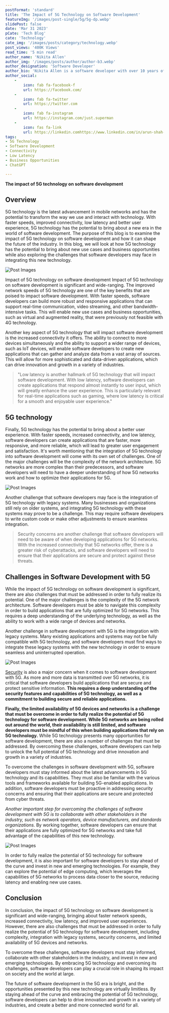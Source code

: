 ```yaml
---
postFormat: 'standard'
title: 'The Impact of 5G Technology on Software Development'
featureImg: '/images/post-single/5g/5g-dp.webp'
slidePost: false
date: 'Mar 31 2023'
pCate: 'Tech Blog'
cate: 'Technology'
cate_img: '/images/posts/category/technology.webp'
post_views: '400K Views'
read_time: '5 min read'
author_name: 'Nikita Allen'
author_img: '/images/posts/author/author-b3.webp'
author_designation: 'Software Developer'
author_bio: 'Nikita Allen is a software developer with over 10 years of experience in developing innovative and scalable software solutions. He is passionate about exploring new technologies and their impact on the industry.'
author_social:
    -
        icon: fab fa-facebook-f
        url: https://facebook.com/
    -
        icon: fab fa-twitter
        url: https://twitter.com
    -
        icon: fab fa-instagram
        url: https://instagram.com/just.superman
    -
        icon: fas fa-link
        url: https://linkedin.comhttps://www.linkedin.com/in/arun-shah-85416a204
tags:
- 5G Technology
- Software Development
- Connectivity
- Low Latency
- Business Opportunities
- ChatGPT

---
```

**The impact of 5G technology on software development**

## Overview
5G technology is the latest advancement in mobile networks and has the potential to transform the way we use and interact with technology. With faster speeds, improved connectivity, low latency and better user experience, 5G technology has the potential to bring about a new era in the world of software development. The purpose of this blog is to examine the impact of 5G technology on software development and how it can shape the future of the industry. In this blog, we will look at how 5G technology has the potential to bring about new use cases and business opportunities while also exploring the challenges that software developers may face in integrating this new technology.

![Post Images](/images/post-single/5g/5g2.webp)

Impact of 5G technology on software development
Impact of 5G technology on software development is significant and wide-ranging. The improved network speeds of 5G technology are one of the key benefits that are poised to impact software development. With faster speeds, software developers can build more robust and responsive applications that can support real-time communication, video streaming, and other bandwidth-intensive tasks. This will enable new use cases and business opportunities, such as virtual and augmented reality, that were previously not feasible with 4G technology.

Another key aspect of 5G technology that will impact software development is the increased connectivity it offers. The ability to connect to more devices simultaneously and the ability to support a wider range of devices, such as IoT devices, will enable software developers to create new applications that can gather and analyze data from a vast array of sources. This will allow for more sophisticated and data-driven applications, which can drive innovation and growth in a variety of industries.

> "Low latency is another hallmark of 5G technology that will impact software development. With low latency, software developers can create applications that respond almost instantly to user input, which will greatly enhance the user experience. This is particularly relevant for real-time applications such as gaming, where low latency is critical for a smooth and enjoyable user experience."
 
## 5G technology
Finally, 5G technology has the potential to bring about a better user experience. With faster speeds, increased connectivity, and low latency, software developers can create applications that are faster, more responsive, and more reliable, which will lead to greater user engagement and satisfaction. It's worth mentioning that the integration of 5G technology into software development will come with its own set of challenges. One of the major challenges will be the complexity of the network architecture. 5G networks are more complex than their predecessors, and software developers will need to have a deeper understanding of how 5G networks work and how to optimize their applications for 5G.

![Post Images](/images/post-single/5g/5g4.webp)
 
Another challenge that software developers may face is the integration of 5G technology with legacy systems. Many businesses and organizations still rely on older systems, and integrating 5G technology with these systems may prove to be a challenge. This may require software developers to write custom code or make other adjustments to ensure seamless integration.

> Security concerns are another challenge that software developers will need to be aware of when developing applications for 5G networks. With the increased connectivity that 5G networks offer, there is a greater risk of cyberattacks, and software developers will need to ensure that their applications are secure and protect against these threats.

## Challenges in Software Development with 5G
While the impact of 5G technology on software development is significant, there are also challenges that must be addressed in order to fully realize its potential. One of the major challenges is the complexity of the 5G network architecture. Software developers must be able to navigate this complexity in order to build applications that are fully optimized for 5G networks. This requires a deep understanding of the underlying technology, as well as the ability to work with a wide range of devices and networks.

Another challenge in software development with 5G is the integration with legacy systems. Many existing applications and systems may not be fully compatible with 5G technology, and software developers must find ways to integrate these legacy systems with the new technology in order to ensure seamless and uninterrupted operation.

![Post Images](/images/post-single/5g/5g3.webp)

[Security](#) is also a major concern when it comes to software development with 5G. As more and more data is transmitted over 5G networks, it is critical that software developers build applications that are secure and protect sensitive information. **This requires a deep understanding of the security features and capabilities of 5G technology, as well as a commitment to building secure and reliable applications.**

 

**Finally, the limited availability of 5G devices and networks is a challenge that must be overcome in order to fully realize the potential of 5G technology for software development. While 5G networks are being rolled out around the world, their availability is still limited, and software developers must be mindful of this when building applications that rely on 5G technology.** While 5G technology presents many opportunities for software development, there are also a number of challenges that must be addressed. By overcoming these challenges, software developers can help to unlock the full potential of 5G technology and drive innovation and growth in a variety of industries.

 
To overcome the challenges in software development with 5G, software developers must stay informed about the latest advancements in 5G technology and its capabilities. They must also be familiar with the various tools and frameworks available for building 5G-enabled applications. In addition, software developers must be proactive in addressing security concerns and ensuring that their applications are secure and protected from cyber threats.

*Another important step for overcoming the challenges of software development with 5G is to collaborate with other stakeholders in the industry, such as network operators, device manufacturers, and standards organizations.* By working together, software developers can ensure that their applications are fully optimized for 5G networks and take full advantage of the capabilities of this new technology.

![Post Images](/images/post-single/5g/5g1.webp)

In order to fully realize the potential of 5G technology for software development, it is also important for software developers to stay ahead of the curve and invest in new and emerging technologies. For example, they can explore the potential of edge computing, which leverages the capabilities of 5G networks to process data closer to the source, reducing latency and enabling new use cases.

## Conclusion
In conclusion, the impact of 5G technology on software development is significant and wide-ranging, bringing about faster network speeds, increased connectivity, low latency, and improved user experiences. However, there are also challenges that must be addressed in order to fully realize the potential of 5G technology for software development, including complexity, integration with legacy systems, security concerns, and limited availability of 5G devices and networks.

To overcome these challenges, software developers must stay informed, collaborate with other stakeholders in the industry, and invest in new and emerging technologies. By embracing 5G technology and overcoming its challenges, software developers can play a crucial role in shaping its impact on society and the world at large.

The future of software development in the 5G era is bright, and the opportunities presented by this new technology are virtually limitless. By staying ahead of the curve and embracing the potential of 5G technology, software developers can help to drive innovation and growth in a variety of industries, and create a better and more connected world for all.